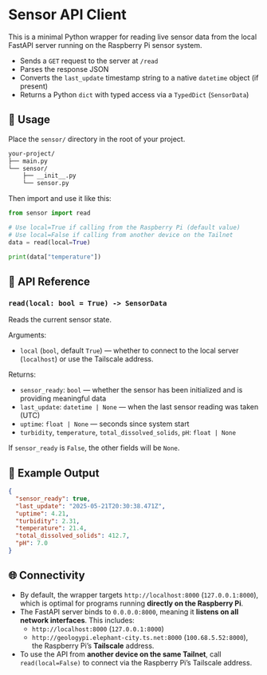 # Sensor API Client

This is a minimal Python wrapper for reading live sensor data from the local FastAPI server running on the Raspberry Pi sensor system.

- Sends a `GET` request to the server at `/read`
- Parses the response JSON
- Converts the `last_update` timestamp string to a native `datetime` object (if present)
- Returns a Python `dict` with typed access via a `TypedDict` (`SensorData`)

## 📂 Usage

Place the `sensor/` directory in the root of your project.

```bash
your-project/
├── main.py
└── sensor/
    ├── __init__.py
    └── sensor.py
```

Then import and use it like this:

```python
from sensor import read

# Use local=True if calling from the Raspberry Pi (default value)
# Use local=False if calling from another device on the Tailnet
data = read(local=True)

print(data["temperature"])
```

## 📘 API Reference

### `read(local: bool = True) -> SensorData`

Reads the current sensor state.

Arguments:
- `local` (`bool`, default `True`) — whether to connect to the local server (`localhost`) or use the Tailscale address.

Returns:
- `sensor_ready`: `bool` — whether the sensor has been initialized and is providing meaningful data
- `last_update`: `datetime | None` — when the last sensor reading was taken (UTC)
- `uptime`: `float | None` — seconds since system start
- `turbidity`, `temperature`, `total_dissolved_solids`, `pH`: `float | None`

If `sensor_ready` is `False`, the other fields will be `None`.

## 🧪 Example Output

```json
{
  "sensor_ready": true,
  "last_update": "2025-05-21T20:30:38.471Z",
  "uptime": 4.21,
  "turbidity": 2.31,
  "temperature": 21.4,
  "total_dissolved_solids": 412.7,
  "pH": 7.0
}
```

## 🌐 Connectivity

- By default, the wrapper targets `http://localhost:8000` (`127.0.0.1:8000`), which is optimal for programs running **directly on the Raspberry Pi**.
- The FastAPI server binds to `0.0.0.0:8000`, meaning it **listens on all network interfaces**. This includes:
  - `http://localhost:8000` (`127.0.0.1:8000`)
  - `http://geologypi.elephant-city.ts.net:8000` (`100.68.5.52:8000`), the Raspberry Pi’s **Tailscale** address.
- To use the API from **another device on the same Tailnet**, call `read(local=False)` to connect via the Raspberry Pi’s Tailscale address.
